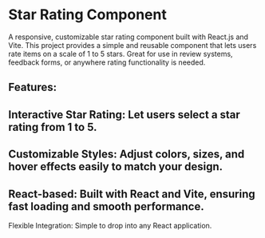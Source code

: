 # Star Rating Component

A responsive, customizable star rating component built with React.js and Vite. This project provides a simple and reusable component that lets users rate items on a scale of 1 to 5 stars. Great for use in review systems, feedback forms, or anywhere rating functionality is needed.

Features:
-
Interactive Star Rating: Let users select a star rating from 1 to 5.
-
Customizable Styles: Adjust colors, sizes, and hover effects easily to match your design.
-
React-based: Built with React and Vite, ensuring fast loading and smooth performance.
-
Flexible Integration: Simple to drop into any React application.